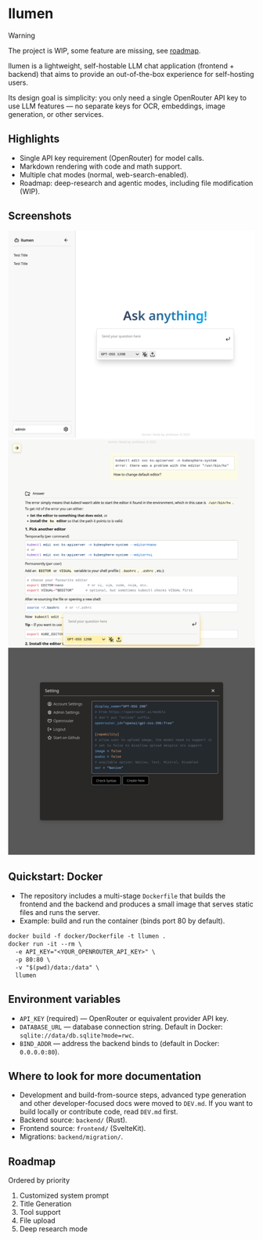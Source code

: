 # llumen

> [!WARNING]
> The project is WIP, some feature are missing, see [roadmap](#roadmap).

llumen is a lightweight, self-hostable LLM chat application (frontend + backend) that aims to provide an out-of-the-box experience for self-hosting users.

Its design goal is simplicity: you only need a single OpenRouter API key to use LLM features — no separate keys for OCR, embeddings, image generation, or other services.

## Highlights

- Single API key requirement (OpenRouter) for model calls.
- Markdown rendering with code and math support.
- Multiple chat modes (normal, web-search-enabled).
- Roadmap: deep-research and agentic modes, including file modification (WIP).

## Screenshots

![new chat](./screenshots/new-chat.png)
![chatroom](./screenshots/chatroom.png)
![setting](./screenshots/dark-setting.png)

## Quickstart: Docker

- The repository includes a multi-stage `Dockerfile` that builds the frontend and the backend and produces a small image that serves static files and runs the server.
- Example: build and run the container (binds port 80 by default).

```
docker build -f docker/Dockerfile -t llumen .
docker run -it --rm \
  -e API_KEY="<YOUR_OPENROUTER_API_KEY>" \
  -p 80:80 \
  -v "$(pwd)/data:/data" \
  llumen
```

## Environment variables

- `API_KEY` (required) — OpenRouter or equivalent provider API key.
- `DATABASE_URL` — database connection string. Default in Docker: `sqlite://data/db.sqlite?mode=rwc`.
- `BIND_ADDR` — address the backend binds to (default in Docker: `0.0.0.0:80`).

## Where to look for more documentation

- Development and build-from-source steps, advanced type generation and other developer-focused docs were moved to `DEV.md`. If you want to build locally or contribute code, read `DEV.md` first.
- Backend source: `backend/` (Rust).
- Frontend source: `frontend/` (SvelteKit).
- Migrations: `backend/migration/`.

## Roadmap

Ordered by priority

1. Customized system prompt
2. Title Generation
3. Tool support
4. File upload
5. Deep research mode
